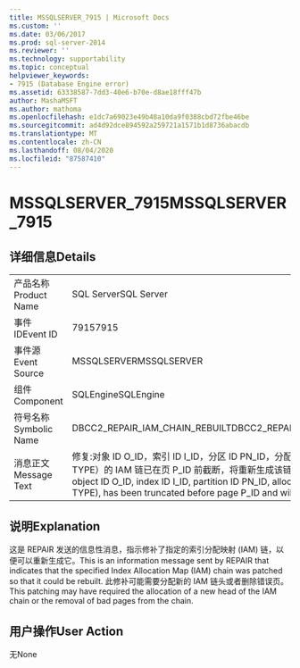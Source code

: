 ```yaml
---
title: MSSQLSERVER_7915 | Microsoft Docs
ms.custom: ''
ms.date: 03/06/2017
ms.prod: sql-server-2014
ms.reviewer: ''
ms.technology: supportability
ms.topic: conceptual
helpviewer_keywords:
- 7915 (Database Engine error)
ms.assetid: 63338587-7dd3-40e6-b70e-d8ae18fff47b
author: MashaMSFT
ms.author: mathoma
ms.openlocfilehash: e1dc7a69023e49b48a10da9f0388cbd72fbe46be
ms.sourcegitcommit: ad4d92dce894592a259721a1571b1d8736abacdb
ms.translationtype: MT
ms.contentlocale: zh-CN
ms.lasthandoff: 08/04/2020
ms.locfileid: "87587410"
---
```

# <a name="mssqlserver_7915"></a><span data-ttu-id="a810a-102">MSSQLSERVER_7915</span><span class="sxs-lookup"><span data-stu-id="a810a-102">MSSQLSERVER_7915</span></span>
    
## <a name="details"></a><span data-ttu-id="a810a-103">详细信息</span><span class="sxs-lookup"><span data-stu-id="a810a-103">Details</span></span>  
  
|||  
|-|-|  
|<span data-ttu-id="a810a-104">产品名称</span><span class="sxs-lookup"><span data-stu-id="a810a-104">Product Name</span></span>|<span data-ttu-id="a810a-105">SQL Server</span><span class="sxs-lookup"><span data-stu-id="a810a-105">SQL Server</span></span>|  
|<span data-ttu-id="a810a-106">事件 ID</span><span class="sxs-lookup"><span data-stu-id="a810a-106">Event ID</span></span>|<span data-ttu-id="a810a-107">7915</span><span class="sxs-lookup"><span data-stu-id="a810a-107">7915</span></span>|  
|<span data-ttu-id="a810a-108">事件源</span><span class="sxs-lookup"><span data-stu-id="a810a-108">Event Source</span></span>|<span data-ttu-id="a810a-109">MSSQLSERVER</span><span class="sxs-lookup"><span data-stu-id="a810a-109">MSSQLSERVER</span></span>|  
|<span data-ttu-id="a810a-110">组件</span><span class="sxs-lookup"><span data-stu-id="a810a-110">Component</span></span>|<span data-ttu-id="a810a-111">SQLEngine</span><span class="sxs-lookup"><span data-stu-id="a810a-111">SQLEngine</span></span>|  
|<span data-ttu-id="a810a-112">符号名称</span><span class="sxs-lookup"><span data-stu-id="a810a-112">Symbolic Name</span></span>|<span data-ttu-id="a810a-113">DBCC2_REPAIR_IAM_CHAIN_REBUILT</span><span class="sxs-lookup"><span data-stu-id="a810a-113">DBCC2_REPAIR_IAM_CHAIN_REBUILT</span></span>|  
|<span data-ttu-id="a810a-114">消息正文</span><span class="sxs-lookup"><span data-stu-id="a810a-114">Message Text</span></span>|<span data-ttu-id="a810a-115">修复:对象 ID O_ID，索引 ID I_ID，分区 ID PN_ID，分配单元 ID A_ID（类型为 TYPE）的 IAM 链已在页 P_ID 前截断，将重新生成该链。</span><span class="sxs-lookup"><span data-stu-id="a810a-115">Repair: IAM chain for object ID O_ID, index ID I_ID, partition ID PN_ID, alloc unit ID A_ID (type TYPE), has been truncated before page P_ID and will be rebuilt.</span></span>|  
  
## <a name="explanation"></a><span data-ttu-id="a810a-116">说明</span><span class="sxs-lookup"><span data-stu-id="a810a-116">Explanation</span></span>  
 <span data-ttu-id="a810a-117">这是 REPAIR 发送的信息性消息，指示修补了指定的索引分配映射 (IAM) 链，以便可以重新生成它。</span><span class="sxs-lookup"><span data-stu-id="a810a-117">This is an information message sent by REPAIR that indicates that the specified Index Allocation Map (IAM) chain was patched so that it could be rebuilt.</span></span> <span data-ttu-id="a810a-118">此修补可能需要分配新的 IAM 链头或者删除错误页。</span><span class="sxs-lookup"><span data-stu-id="a810a-118">This patching may have required the allocation of a new head of the IAM chain or the removal of bad pages from the chain.</span></span>  
  
## <a name="user-action"></a><span data-ttu-id="a810a-119">用户操作</span><span class="sxs-lookup"><span data-stu-id="a810a-119">User Action</span></span>  
 <span data-ttu-id="a810a-120">无</span><span class="sxs-lookup"><span data-stu-id="a810a-120">None</span></span>  
  
  
